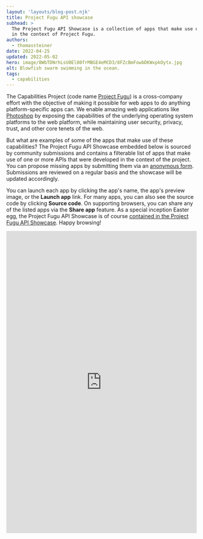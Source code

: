 ```yaml
---
layout: 'layouts/blog-post.njk'
title: Project Fugu API showcase
subhead: >
  The Project Fugu API Showcase is a collection of apps that make use of APIs that were conceived
  in the context of Project Fugu.
authors:
  - thomassteiner
date: 2022-04-25
updated: 2022-05-02
hero: image/8WbTDNrhLsU0El80frMBGE4eMCD3/8FZcBmFowbDKWxpkOytx.jpg
alt: Blowfish swarm swimming in the ocean.
tags:
  - capabilities
---
```


The Capabilities Project (code name [Project Fugu](/blog/fugu-status/)) is a cross-company effort with
the objective of making it possible for web apps to do anything platform-specific apps can. We
enable amazing web applications like [Photoshop](https://web.dev/ps-on-the-web/) by exposing the capabilities of
the underlying operating system platforms to the web platform, while maintaining user security,
privacy, trust, and other core tenets of the web.

But what are examples of some of the apps that make use of these capabilities? The Project Fugu API
Showcase embedded below is sourced by community submissions and contains a filterable list of apps
that make use of one or more APIs that were developed in the context of the project. You can propose
missing apps by submitting them via an
[anonymous form](https://docs.google.com/forms/d/e/1FAIpQLScNd1rClbmFWh6FcMmjUNrwg9RLz8Jk4BkHz_-EOpmkVd_-9g/viewform).
Submissions are reviewed on a regular basis and the showcase will be updated accordingly.

You can launch each app by clicking the app's name, the app's preview image, or the **Launch app**
link. For many apps, you can also see the source code by clicking **Source code**. On supporting
browsers, you can share any of the listed apps via the **Share app** feature. As a special inception
Easter egg, the Project Fugu API Showcase is of course
<a href="https://tomayac.github.io/fugu-showcase/data/#tomayac.github.io!fugu-showcase!data" target="showcase">contained
in the Project Fugu API Showcase</a>. Happy browsing!

<div class="showcase-container" style="height: 100%; width: 100%">
  <noscript>
    <iframe
      title="Fugu showcase"
      name="showcase"
      style="min-height: 800px; width: 100%; border: none"
      src="https://tomayac.github.io/fugu-showcase/data/"
      allow="web-share; clipboard-write; clipboard"
    ></iframe>
  </noscript>
</div>

<script>
  const SHOWCASE_URL = 'https://tomayac.github.io/fugu-showcase/data/';
  
  const iframe = document.createElement('iframe');
  iframe.title = 'Project Fugu API Showcase';
  iframe.name = 'showcase';
  iframe.style.minHeight = '800px';
  iframe.style.width = '100%';
  iframe.style.border = 'none';
  iframe.allow = 'web-share; clipboard-write; clipboard';
  iframe.addEventListener('load', () => {
    iframe.contentWindow.postMessage(
      {
        hash: location.hash.substr(1),
        search: location.search.substr(1),
      },
      '*'
    );
  });
  document.querySelector('.showcase-container').append(iframe);
  iframe.src = SHOWCASE_URL;

  window.addEventListener('message', (event) => {
    if (event.origin !== new URL(SHOWCASE_URL).origin) {
      return;
    }
    const url = new URL(window.location);
    if ('search' in event.data) {
      if (event.data.search) {
        const [key, value] = event.data.search.split('=');
        url.searchParams.set(key, value);
        url.hash = '';
      } else {
        url.searchParams.delete('api');
      }
    }
    if ('hash' in event.data) {
      url.hash = event.data.hash;
    }
    window.history.pushState({}, '', url);
  });
</script>
